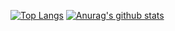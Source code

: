 [![Top Langs](https://github-readme-stats.vercel.app/api/top-langs/?username=HeeWoong97&count_private=true&layout=compact)](https://github.com/anuraghazra/github-readme-stats)
[![Anurag's github stats](https://github-readme-stats.vercel.app/api?username=HeeWoong97&count_private=true)](https://github.com/anuraghazra/github-readme-stats)
